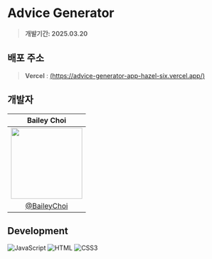# Advice Generator

> **개발기간: 2025.03.20**

## 배포 주소

> **Vercel** : [(https://advice-generator-app-hazel-six.vercel.app/)](https://advice-generator-app-hazel-six.vercel.app/)

## 개발자

|                                                            Bailey Choi                                                            |
| :-------------------------------------------------------------------------------------------------------------------------------: |
| <img width="160px" src="https://github.com/BaileyChoi/React_EmotionDiary/assets/71368635/416faeb1-f028-4bd5-9678-e08551cba270" /> |
|                                           [@BaileyChoi](https://github.com/BaileyChoi)                                            |

## Development

![JavaScript](https://img.shields.io/badge/JavaScript-F7DF1E?style=for-the-badge&logo=Javascript&logoColor=white)
![HTML](https://img.shields.io/badge/html5-E34F26?style=for-the-badge&logo=html5&logoColor=white)
![CSS3](https://img.shields.io/badge/CSS3-1572B6?style=for-the-badge&logo=css3&logoColor=white"/>)

